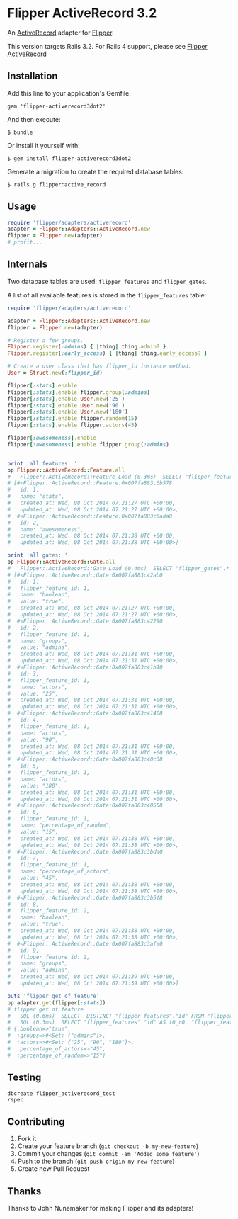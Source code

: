 # Flipper ActiveRecord 3.2

An [ActiveRecord](https://github.com/rails/rails/tree/master/activerecord) adapter for [Flipper](https://github.com/jnunemaker/flipper).

This version targets Rails 3.2. For Rails 4 support, please see
[Flipper ActiveRecord](https://github.com/bgentry/flipper-activerecord)

## Installation

Add this line to your application's Gemfile:

    gem 'flipper-activerecord3dot2'

And then execute:

    $ bundle

Or install it yourself with:

    $ gem install flipper-activerecord3dot2

Generate a migration to create the required database tables:

    $ rails g flipper:active_record

## Usage

```ruby
require 'flipper/adapters/activerecord'
adapter = Flipper::Adapters::ActiveRecord.new
flipper = Flipper.new(adapter)
# profit...
```

## Internals

Two database tables are used: `flipper_features` and `flipper_gates`.

A list of all available features is stored in the `flipper_features` table:

```ruby
require 'flipper/adapters/activerecord'

adapter = Flipper::Adapters::ActiveRecord.new
flipper = Flipper.new(adapter)

# Register a few groups.
Flipper.register(:admins) { |thing| thing.admin? }
Flipper.register(:early_access) { |thing| thing.early_access? }

# Create a user class that has flipper_id instance method.
User = Struct.new(:flipper_id)

flipper[:stats].enable
flipper[:stats].enable flipper.group(:admins)
flipper[:stats].enable User.new('25')
flipper[:stats].enable User.new('90')
flipper[:stats].enable User.new('180')
flipper[:stats].enable flipper.random(15)
flipper[:stats].enable flipper.actors(45)

flipper[:awesomeness].enable
flipper[:awesomeness].enable flipper.group(:admins)


print 'all features: '
pp Flipper::ActiveRecord::Feature.all
#   Flipper::ActiveRecord::Feature Load (0.3ms)  SELECT "flipper_features".* FROM "flipper_features"
# [#<Flipper::ActiveRecord::Feature:0x007fa883c6b578
#   id: 1,
#   name: "stats",
#   created_at: Wed, 08 Oct 2014 07:21:27 UTC +00:00,
#   updated_at: Wed, 08 Oct 2014 07:21:27 UTC +00:00>,
#  #<Flipper::ActiveRecord::Feature:0x007fa883c6ada8
#   id: 2,
#   name: "awesomeness",
#   created_at: Wed, 08 Oct 2014 07:21:38 UTC +00:00,
#   updated_at: Wed, 08 Oct 2014 07:21:38 UTC +00:00>]

print 'all gates: '
pp Flipper::ActiveRecord::Gate.all
#   Flipper::ActiveRecord::Gate Load (0.4ms)  SELECT "flipper_gates".* FROM "flipper_gates"
# [#<Flipper::ActiveRecord::Gate:0x007fa883c42ab0
#   id: 1,
#   flipper_feature_id: 1,
#   name: "boolean",
#   value: "true",
#   created_at: Wed, 08 Oct 2014 07:21:27 UTC +00:00,
#   updated_at: Wed, 08 Oct 2014 07:21:27 UTC +00:00>,
#  #<Flipper::ActiveRecord::Gate:0x007fa883c42290
#   id: 2,
#   flipper_feature_id: 1,
#   name: "groups",
#   value: "admins",
#   created_at: Wed, 08 Oct 2014 07:21:31 UTC +00:00,
#   updated_at: Wed, 08 Oct 2014 07:21:31 UTC +00:00>,
#  #<Flipper::ActiveRecord::Gate:0x007fa883c41b10
#   id: 3,
#   flipper_feature_id: 1,
#   name: "actors",
#   value: "25",
#   created_at: Wed, 08 Oct 2014 07:21:31 UTC +00:00,
#   updated_at: Wed, 08 Oct 2014 07:21:31 UTC +00:00>,
#  #<Flipper::ActiveRecord::Gate:0x007fa883c41408
#   id: 4,
#   flipper_feature_id: 1,
#   name: "actors",
#   value: "90",
#   created_at: Wed, 08 Oct 2014 07:21:31 UTC +00:00,
#   updated_at: Wed, 08 Oct 2014 07:21:31 UTC +00:00>,
#  #<Flipper::ActiveRecord::Gate:0x007fa883c40c38
#   id: 5,
#   flipper_feature_id: 1,
#   name: "actors",
#   value: "180",
#   created_at: Wed, 08 Oct 2014 07:21:31 UTC +00:00,
#   updated_at: Wed, 08 Oct 2014 07:21:31 UTC +00:00>,
#  #<Flipper::ActiveRecord::Gate:0x007fa883c40558
#   id: 6,
#   flipper_feature_id: 1,
#   name: "percentage_of_random",
#   value: "15",
#   created_at: Wed, 08 Oct 2014 07:21:38 UTC +00:00,
#   updated_at: Wed, 08 Oct 2014 07:21:38 UTC +00:00>,
#  #<Flipper::ActiveRecord::Gate:0x007fa883c3bda0
#   id: 7,
#   flipper_feature_id: 1,
#   name: "percentage_of_actors",
#   value: "45",
#   created_at: Wed, 08 Oct 2014 07:21:38 UTC +00:00,
#   updated_at: Wed, 08 Oct 2014 07:21:38 UTC +00:00>,
#  #<Flipper::ActiveRecord::Gate:0x007fa883c3b5f8
#   id: 8,
#   flipper_feature_id: 2,
#   name: "boolean",
#   value: "true",
#   created_at: Wed, 08 Oct 2014 07:21:38 UTC +00:00,
#   updated_at: Wed, 08 Oct 2014 07:21:38 UTC +00:00>,
#  #<Flipper::ActiveRecord::Gate:0x007fa883c3afe0
#   id: 9,
#   flipper_feature_id: 2,
#   name: "groups",
#   value: "admins",
#   created_at: Wed, 08 Oct 2014 07:21:39 UTC +00:00,
#   updated_at: Wed, 08 Oct 2014 07:21:39 UTC +00:00>]

puts 'flipper get of feature'
pp adapter.get(flipper[:stats])
# flipper get of feature
#   SQL (0.6ms)  SELECT  DISTINCT "flipper_features"."id" FROM "flipper_features" LEFT OUTER JOIN "flipper_gates" ON "flipper_gates"."flipper_feature_id" = "flipper_features"."id" WHERE "flipper_features"."name" = $1 LIMIT 1  [["name", "stats"]]
#   SQL (0.3ms)  SELECT "flipper_features"."id" AS t0_r0, "flipper_features"."name" AS t0_r1, "flipper_features"."created_at" AS t0_r2, "flipper_features"."updated_at" AS t0_r3, "flipper_gates"."id" AS t1_r0, "flipper_gates"."flipper_feature_id" AS t1_r1, "flipper_gates"."name" AS t1_r2, "flipper_gates"."value" AS t1_r3, "flipper_gates"."created_at" AS t1_r4, "flipper_gates"."updated_at" AS t1_r5 FROM "flipper_features" LEFT OUTER JOIN "flipper_gates" ON "flipper_gates"."flipper_feature_id" = "flipper_features"."id" WHERE "flipper_features"."name" = $1 AND "flipper_features"."id" IN (1)  [["name", "stats"]]
# {:boolean=>"true",
#  :groups=>#<Set: {"admins"}>,
#  :actors=>#<Set: {"25", "90", "180"}>,
#  :percentage_of_actors=>"45",
#  :percentage_of_random=>"15"}
```

## Testing

```
dbcreate flipper_activerecord_test
rspec
```

## Contributing

1. Fork it
2. Create your feature branch (`git checkout -b my-new-feature`)
3. Commit your changes (`git commit -am 'Added some feature'`)
4. Push to the branch (`git push origin my-new-feature`)
5. Create new Pull Request

## Thanks

Thanks to John Nunemaker for making Flipper and its adapters!
